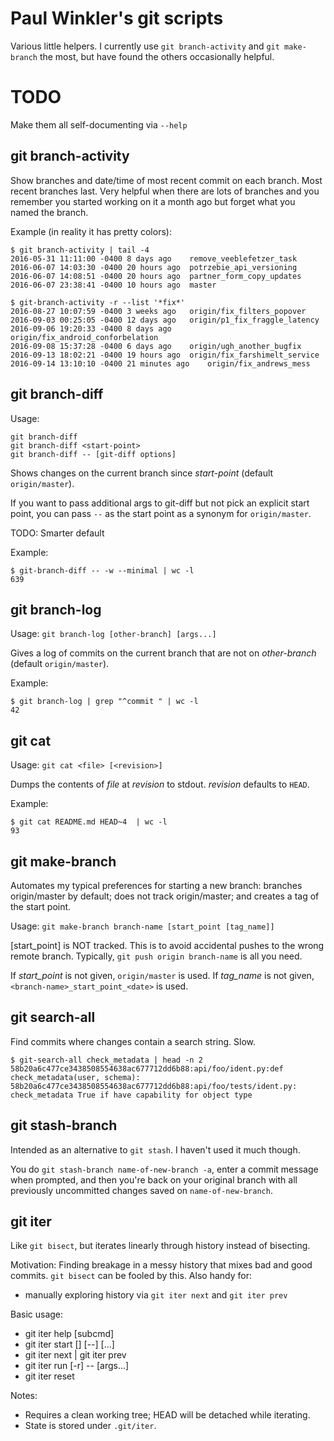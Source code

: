 # Paul Winkler's git scripts

Various little helpers.  I currently use `git branch-activity` and `git
make-branch` the most, but have found the others occasionally helpful.

# TODO

Make them all self-documenting via `--help`


## git branch-activity

Show branches and date/time of most recent commit on each branch.
Most recent branches last.  Very helpful when there are lots of branches
and you remember you started working on it a month ago but forget what
you named the branch.

Example (in reality it has pretty colors):

```
$ git branch-activity | tail -4
2016-05-31 11:11:00 -0400 8 days ago	remove_veeblefetzer_task
2016-06-07 14:03:30 -0400 20 hours ago	potrzebie_api_versioning
2016-06-07 14:08:51 -0400 20 hours ago	partner_form_copy_updates
2016-06-07 23:38:41 -0400 10 hours ago	master
```

```
$ git-branch-activity -r --list '*fix*'
2016-08-27 10:07:59 -0400 3 weeks ago	origin/fix_filters_popover
2016-09-03 00:25:05 -0400 12 days ago	origin/p1_fix_fraggle_latency
2016-09-06 19:20:33 -0400 8 days ago	origin/fix_android_conforbelation
2016-09-08 15:37:28 -0400 6 days ago	origin/ugh_another_bugfix
2016-09-13 18:02:21 -0400 19 hours ago	origin/fix_farshimelt_service
2016-09-14 13:10:10 -0400 21 minutes ago	origin/fix_andrews_mess

```

## git branch-diff

Usage:
```
git branch-diff
git branch-diff <start-point>
git branch-diff -- [git-diff options]
```

Shows changes on the current branch since *start-point* (default
`origin/master`).

If you want to pass additional args to git-diff but not pick an explicit start
point, you can pass `--` as the start point as a synonym for `origin/master`.

TODO: Smarter default

Example:

```
$ git-branch-diff -- -w --minimal | wc -l
639
```

## git branch-log

Usage: `git branch-log [other-branch] [args...]`

Gives a log of commits on the current branch that are not on *other-branch*
(default `origin/master`).

Example:

```
$ git branch-log | grep "^commit " | wc -l
42
```

## git cat

Usage: `git cat <file> [<revision>]`

Dumps the contents of *file* at *revision* to stdout.
*revision* defaults to `HEAD`.

Example:

```
$ git cat README.md HEAD~4  | wc -l
93
```


## git make-branch

Automates my typical preferences for starting a new branch: branches
origin/master by default; does not track origin/master;
and creates a tag of the start point.

Usage: `git make-branch branch-name [start_point [tag_name]]`

[start_point] is NOT tracked.
This is to avoid accidental pushes to the wrong remote branch.
Typically, `git push origin branch-name` is all you need.

If *start_point* is not given, `origin/master` is used.
If *tag_name* is not given, `<branch-name>_start_point_<date>`
is used.

## git search-all

Find commits where changes contain a search string.  Slow.

```
$ git-search-all check_metadata | head -n 2
58b20a6c477ce3438508554638ac677712dd6b88:api/foo/ident.py:def check_metadata(user, schema):
58b20a6c477ce3438508554638ac677712dd6b88:api/foo/tests/ident.py:        check_metadata True if have capability for object type
```

## git stash-branch

Intended as an alternative to `git stash`. I haven't used it much though.

You do `git stash-branch name-of-new-branch -a`, enter a commit message when
prompted, and then you're back on your original branch with all previously
uncommitted changes saved on `name-of-new-branch`.

## git iter

Like `git bisect`, but iterates linearly through history instead of bisecting.

Motivation: Finding breakage in a messy history that mixes bad and good commits.
`git bisect` can be fooled by this.
Also handy for:
 - manually exploring history via `git iter next` and `git iter prev`

Basic usage:
- git iter help [subcmd]
- git iter start <first> [<last>] [--] [<pathspec>...]
- git iter next | git iter prev
- git iter run [-r] -- <cmd> [args...]
- git iter reset

Notes:
- Requires a clean working tree; HEAD will be detached while iterating.
- State is stored under `.git/iter`.
